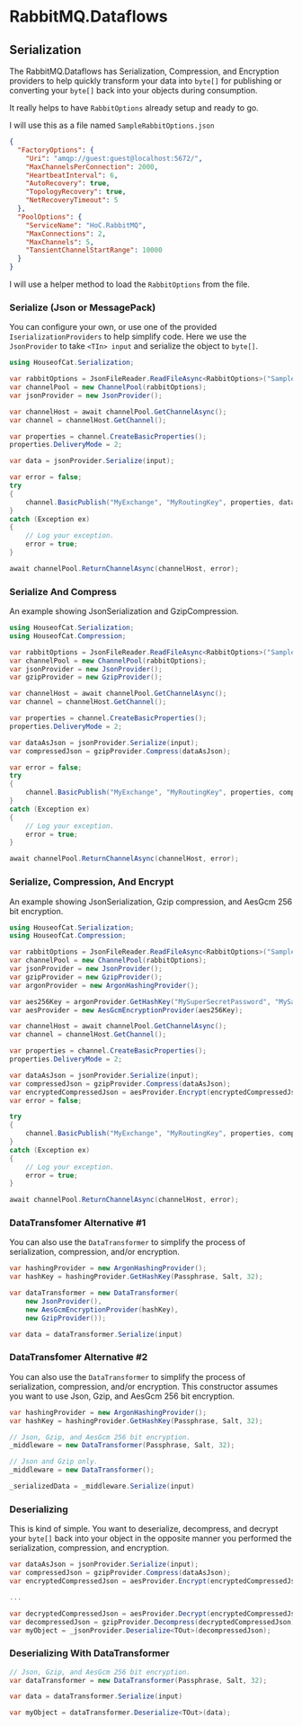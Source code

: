 ﻿# RabbitMQ.Dataflows
## Serialization

The RabbitMQ.Dataflows has Serialization, Compression, and Encryption providers to help quickly
transform your data into `byte[]` for publishing or converting your `byte[]` back into your
objects during consumption.

It really helps to have `RabbitOptions` already setup and ready to go.

I will use this as a file named `SampleRabbitOptions.json`
```json
{
  "FactoryOptions": {
    "Uri": "amqp://guest:guest@localhost:5672/",
    "MaxChannelsPerConnection": 2000,
    "HeartbeatInterval": 6,
    "AutoRecovery": true,
    "TopologyRecovery": true,
    "NetRecoveryTimeout": 5
  },
  "PoolOptions": {
    "ServiceName": "HoC.RabbitMQ",
    "MaxConnections": 2,
    "MaxChannels": 5,
    "TansientChannelStartRange": 10000
  }
}
```

I will use a helper method to load the `RabbitOptions` from the file.

### Serialize (Json or MessagePack)
You can configure your own, or use one of the provided `IserializationProviders`
to help simplify code. Here we use the `JsonProvider` to take `<TIn> input` and
serialize the object to `byte[]`.
```csharp
using HouseofCat.Serialization;

var rabbitOptions = JsonFileReader.ReadFileAsync<RabbitOptions>("SampleRabbitOptions.json");
var channelPool = new ChannelPool(rabbitOptions);
var jsonProvider = new JsonProvider();

var channelHost = await channelPool.GetChannelAsync();
var channel = channelHost.GetChannel();

var properties = channel.CreateBasicProperties();
properties.DeliveryMode = 2;

var data = jsonProvider.Serialize(input);

var error = false;
try
{
    channel.BasicPublish("MyExchange", "MyRoutingKey", properties, data);
}
catch (Exception ex)
{
    // Log your exception.
    error = true;
}

await channelPool.ReturnChannelAsync(channelHost, error);
```

### Serialize And Compress
An example showing JsonSerialization and GzipCompression.
```csharp
using HouseofCat.Serialization;
using HouseofCat.Compression;

var rabbitOptions = JsonFileReader.ReadFileAsync<RabbitOptions>("SampleRabbitOptions.json");
var channelPool = new ChannelPool(rabbitOptions);
var jsonProvider = new JsonProvider();
var gzipProvider = new GzipProvider();

var channelHost = await channelPool.GetChannelAsync();
var channel = channelHost.GetChannel();

var properties = channel.CreateBasicProperties();
properties.DeliveryMode = 2;

var dataAsJson = jsonProvider.Serialize(input);
var compressedJson = gzipProvider.Compress(dataAsJson);

var error = false;
try
{
    channel.BasicPublish("MyExchange", "MyRoutingKey", properties, compressedJson);
}
catch (Exception ex)
{
    // Log your exception.
    error = true;
}

await channelPool.ReturnChannelAsync(channelHost, error);
```

### Serialize, Compression, And Encrypt
An example showing JsonSerialization, Gzip compression, and AesGcm 256 bit encryption.
```csharp
using HouseofCat.Serialization;
using HouseofCat.Compression;

var rabbitOptions = JsonFileReader.ReadFileAsync<RabbitOptions>("SampleRabbitOptions.json");
var channelPool = new ChannelPool(rabbitOptions);
var jsonProvider = new JsonProvider();
var gzipProvider = new GzipProvider();
var argonProvider = new ArgonHashingProvider();

var aes256Key = argonProvider.GetHashKey("MySuperSecretPassword", "MySaltySaltSalt", size: 32);
var aesProvider = new AesGcmEncryptionProvider(aes256Key);

var channelHost = await channelPool.GetChannelAsync();
var channel = channelHost.GetChannel();

var properties = channel.CreateBasicProperties();
properties.DeliveryMode = 2;

var dataAsJson = jsonProvider.Serialize(input);
var compressedJson = gzipProvider.Compress(dataAsJson);
var encryptedCompressedJson = aesProvider.Encrypt(encryptedCompressedJson);
var error = false;

try
{
    channel.BasicPublish("MyExchange", "MyRoutingKey", properties, compressedJson);
}
catch (Exception ex)
{
    // Log your exception.
    error = true;
}

await channelPool.ReturnChannelAsync(channelHost, error);
```

### DataTransfomer Alternative #1
You can also use the `DataTransformer` to simplify the process of serialization, compression, and/or encryption.
```csharp
var hashingProvider = new ArgonHashingProvider();
var hashKey = hashingProvider.GetHashKey(Passphrase, Salt, 32);

var dataTransformer = new DataTransformer(
    new JsonProvider(),
    new AesGcmEncryptionProvider(hashKey),
    new GzipProvider());

var data = dataTransformer.Serialize(input)
```

### DataTransfomer Alternative #2
You can also use the `DataTransformer` to simplify the process of serialization, compression, and/or encryption.
This constructor assumes you want to use Json, Gzip, and AesGcm 256 bit encryption.
```csharp
var hashingProvider = new ArgonHashingProvider();
var hashKey = hashingProvider.GetHashKey(Passphrase, Salt, 32);

// Json, Gzip, and AesGcm 256 bit encryption.
_middleware = new DataTransformer(Passphrase, Salt, 32);

// Json and Gzip only.
_middleware = new DataTransformer();

_serializedData = _middleware.Serialize(input)
```

### Deserializing
This is kind of simple. You want to deserialize, decompress, and decrypt your `byte[]` back into your object
in the opposite manner you performed the serialization, compression, and encryption.
```csharp
var dataAsJson = jsonProvider.Serialize(input);
var compressedJson = gzipProvider.Compress(dataAsJson);
var encryptedCompressedJson = aesProvider.Encrypt(encryptedCompressedJson);

...

var decryptedCompressedJson = aesProvider.Decrypt(encryptedCompressedJson);
var decompressedJson = gzipProvider.Decompress(decryptedCompressedJson);
var myObject = _jsonProvider.Deserialize<TOut>(decompressedJson);
```

### Deserializing With DataTransformer
```csharp
// Json, Gzip, and AesGcm 256 bit encryption.
var dataTransformer = new DataTransformer(Passphrase, Salt, 32);

var data = dataTransformer.Serialize(input)

var myObject = dataTransformer.Deserialize<TOut>(data);
```
